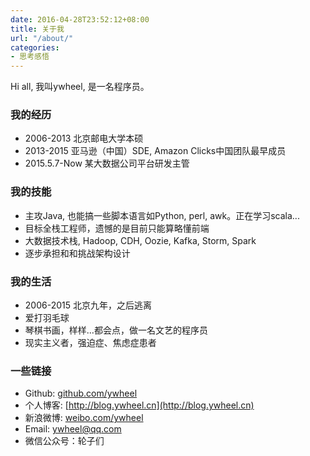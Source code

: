 ```yaml
---
date: 2016-04-28T23:52:12+08:00
title: 关于我
url: "/about/"
categories:
- 思考感悟
---
```


Hi all, 我叫ywheel, 是一名程序员。

### 我的经历

- 2006-2013 北京邮电大学本硕
- 2013-2015 亚马逊（中国）SDE, Amazon Clicks中国团队最早成员
- 2015.5.7-Now 某大数据公司平台研发主管

### 我的技能

- 主攻Java, 也能搞一些脚本语言如Python, perl, awk。正在学习scala...
- 目标全栈工程师，遗憾的是目前只能算略懂前端
- 大数据技术栈, Hadoop, CDH, Oozie, Kafka, Storm, Spark
- 逐步承担和和挑战架构设计

### 我的生活

- 2006-2015 北京九年，之后逃离
- 爱打羽毛球
- 琴棋书画，样样...都会点，做一名文艺的程序员
- 现实主义者，强迫症、焦虑症患者

### 一些链接

- Github: [github.com/ywheel](https://github.com/ywheel)
- 个人博客: [http://blog.ywheel.cn](http://blog.ywheel.cn)
- 新浪微博: [weibo.com/ywheel](http://weibo.com/ywheel)
- Email: <ywheel@qq.com>
- 微信公众号：轮子们